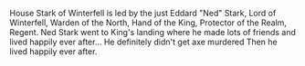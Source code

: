 House Stark of Winterfell is led by the just Eddard "Ned" Stark, Lord of
Winterfell, Warden of the North, Hand of the King, Protector of the Realm,
Regent. Ned Stark went to King's landing where he made lots of friends and lived
happily ever after...  He definitely didn't get axe murdered
Then he lived happily ever after.
